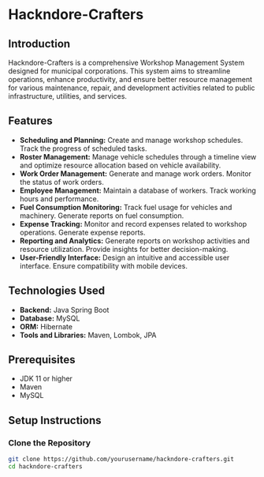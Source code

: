 # Hackndore-Crafters

## Introduction

Hackndore-Crafters is a comprehensive Workshop Management System designed for municipal corporations. This system aims to streamline operations, enhance productivity, and ensure better resource management for various maintenance, repair, and development activities related to public infrastructure, utilities, and services.

## Features

- **Scheduling and Planning:** Create and manage workshop schedules. Track the progress of scheduled tasks.
- **Roster Management:** Manage vehicle schedules through a timeline view and optimize resource allocation based on vehicle availability.
- **Work Order Management:** Generate and manage work orders. Monitor the status of work orders.
- **Employee Management:** Maintain a database of workers. Track working hours and performance.
- **Fuel Consumption Monitoring:** Track fuel usage for vehicles and machinery. Generate reports on fuel consumption.
- **Expense Tracking:** Monitor and record expenses related to workshop operations. Generate expense reports.
- **Reporting and Analytics:** Generate reports on workshop activities and resource utilization. Provide insights for better decision-making.
- **User-Friendly Interface:** Design an intuitive and accessible user interface. Ensure compatibility with mobile devices.

## Technologies Used

- **Backend:** Java Spring Boot
- **Database:** MySQL
- **ORM:** Hibernate
- **Tools and Libraries:** Maven, Lombok, JPA

## Prerequisites

- JDK 11 or higher
- Maven
- MySQL

## Setup Instructions

### Clone the Repository

```sh
git clone https://github.com/yourusername/hackndore-crafters.git
cd hackndore-crafters
